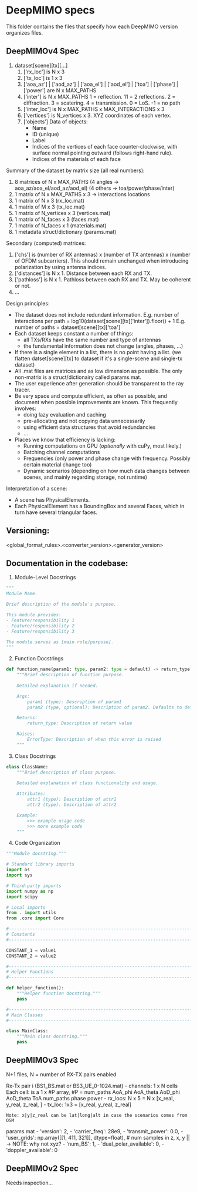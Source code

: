# DeepMIMO specs
This folder contains the files that specify how each DeepMIMO version organizes files.

## DeepMIMOv4 Spec

1. dataset[scene][tx][...]
    1. ['rx_loc'] is N x 3
    2. ['tx_loc'] is 1 x 3
    3. ['aoa_az'] | ['aod_az'] | ['aoa_el'] | ['aod_el'] | ['toa'] | ['phase'] | ['power'] are N x MAX_PATHS
    4. ['inter'] is N x MAX_PATHS
        1 = reflection. 11 = 2 reflections. 2 = diffraction. 3 = scatering. 4 = transmission. 0 = LoS. -1 = no path
    5. ['inter_loc'] is N x MAX_PATHS x MAX_INTERACTIONS x 3
    6. ['vertices'] is N_vertices x 3. XYZ coordinates of each vertex.
    7. ['objects'] Data of objects:
        - Name
        - ID (unique)
        - Label
        - Indices of the vertices of each face counter-clockwise, with surface normal pointing outward (follows right-hand rule). 
        - Indices of the materials of each face

Summary of the dataset by matrix size (all real numbers):
  1. 8 matrices of N x MAX_PATHS
      (4 angles → aoa_az/aoa_el/aod_az/aod_el)
      (4 others → toa/power/phase/inter)
  2. 1 matrix of N x MAX_PATHS x 3 → interactions locations
  3. 1 matrix of N x 3 (rx_loc.mat)
  4. 1 matrix of M x 3 (tx_loc.mat)
  5. 1 matrix of N_vertices x 3 (vertices.mat)
  6. 1 matrix of N_faces x 3 (faces.mat)
  7. 1 matrix of N_faces x 1 (materials.mat)
  8. 1 metadata struct/dictionary (params.mat)

Secondary (computed) matrices:
  1. ['chs'] is (number of RX antennas) x (number of TX antennas) x (number of OFDM subcarriers). This should remain unchanged when introducing polarization by using antenna indices. 
  2. ['distances'] is N x 1. Distance between each RX and TX.
  3. ['pathloss'] is N x 1. Pathloss between each RX and TX. May be coherent or not.
  4. ...

Design principles:
- The dataset does not include redundant information.
E.g. number of interactions per path = log10(dataset[scene][tx]['inter']).floor() + 1
E.g. number of paths = dataset[scene][tx]['toa']
- Each dataset keeps constant a number of things: 
    - all TXs/RXs have the same number and type of antennas
    - the fundamental information does not change (angles, phases, ...)
- If there is a single element in a list, there is no point having a list.
  (we flatten datset[scene][tx] to dataset if it's a single-scene and single-tx dataset)
- All .mat files are matrices and as low dimension as possible. The only non-matrix
  is a struct/dictionairy called params.mat.
- The user experience after generation should be transparent to the ray tracer. 
- Be very space and compute efficient, as often as possible, and document when
  possible improvements are known. This frequently involves:
    - doing lazy evaluation and caching
    - pre-allocating and not copying data unnecessarily
    - using efficient data structures that avoid redundancies
    - ...
- Places we know that efficiency is lacking:
    - Running computations on GPU (*optionally* with cuPy, most likely.)
    - Batching channel computations
    - Frequencies (only power and phase change with frequency. Possibly certain 
    material change too)
    - Dynamic scenarios (depending on how much data changes between scenes, and 
      mainly regarding storage, not runtime)

Interpretation of a scene:
- A scene has PhysicalElements.
- Each PhysicalElement has a BoundingBox and several Faces, which in turn have several triangular faces. 

## Versioning:
<global_format_rules>.<converter_version>.<generator_version> 

## Documentation in the codebase:

1. Module-Level Docstrings
```python
"""
Module Name.

Brief description of the module's purpose.

This module provides:
- Feature/responsibility 1
- Feature/responsibility 2
- Feature/responsibility 3

The module serves as [main role/purpose].
"""
```

2. Function Docstrings
```python
def function_name(param1: type, param2: type = default) -> return_type:
    """Brief description of function purpose.
    
    Detailed explanation if needed.

    Args:
        param1 (type): Description of param1
        param2 (type, optional): Description of param2. Defaults to default.

    Returns:
        return_type: Description of return value

    Raises:
        ErrorType: Description of when this error is raised
    """
```

3. Class Docstrings
```python
class ClassName:
    """Brief description of class purpose.
    
    Detailed explanation of class functionality and usage.

    Attributes:
        attr1 (type): Description of attr1
        attr2 (type): Description of attr2

    Example:
        >>> example usage code
        >>> more example code
    """
```

4. Code Organization
```python
"""Module docstring."""

# Standard library imports
import os
import sys

# Third-party imports
import numpy as np
import scipy

# Local imports
from . import utils
from .core import Core

#------------------------------------------------------------------------------
# Constants
#------------------------------------------------------------------------------

CONSTANT_1 = value1
CONSTANT_2 = value2

#------------------------------------------------------------------------------
# Helper Functions
#------------------------------------------------------------------------------

def helper_function():
    """Helper function docstring."""
    pass

#------------------------------------------------------------------------------
# Main Classes
#------------------------------------------------------------------------------

class MainClass:
    """Main class docstring."""
    pass
```

## DeepMIMOv3 Spec

N+1 files, N = number of RX-TX pairs enabled

Rx-Tx pair i (BS1_BS.mat or BS3_UE_0-1024.mat)
    - channels: 1 x N cells
      Each cell: is a 1 x #P array, #P = num_paths
        AoA_phi
        AoA_theta
        AoD_phi
        AoD_theta
        ToA
        num_paths
        phase
        power 
    - rx_locs: N x 5 = N x [x_real, y_real, z_real, ]
    - tx_loc: 1x3 = [x_real, y_real, z_real]

    Note: x|y|z_real can be lat|long|alt in case the scenarios comes from OSM

params.mat
    - 'version': 2,
    - 'carrier_freq': 28e9,
    - 'transmit_power': 0.0, 
    - 'user_grids': np.array([[1, 411, 321]], dtype=float), # num samples in z, x, y    || -> NOTE: why not xyz?
    - 'num_BS': 1,
    - 'dual_polar_available': 0,
    - 'doppler_available': 0

## DeepMIMOv2 Spec

Needs inspection... 


